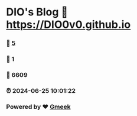 # DIO's Blog :link: https://DIO0v0.github.io 
### :page_facing_up: [5](https://DIO0v0.github.io/tag.html) 
### :speech_balloon: 1 
### :hibiscus: 6609 
### :alarm_clock: 2024-06-25 10:01:22 
### Powered by :heart: [Gmeek](https://github.com/Meekdai/Gmeek)
